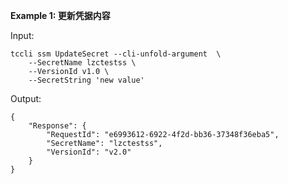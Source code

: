 **Example 1: 更新凭据内容**



Input: 

```
tccli ssm UpdateSecret --cli-unfold-argument  \
    --SecretName lzctestss \
    --VersionId v1.0 \
    --SecretString 'new value'
```

Output: 
```
{
    "Response": {
        "RequestId": "e6993612-6922-4f2d-bb36-37348f36eba5",
        "SecretName": "lzctestss",
        "VersionId": "v2.0"
    }
}
```

